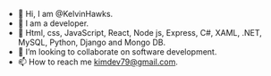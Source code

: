 - 👋 Hi, I am @KelvinHawks.
- 👀 I am a developer.
- 🌱 Html, css, JavaScript, React, Node js, Express, C#, XAML, .NET, MySQL, Python, Django and Mongo DB.
- 💞️ I’m looking to collaborate on software development.
- 📫 How to reach me kimdev79@gmail.com.

<!---
KelvinHawks/KelvinHawks is a ✨ special ✨ repository because its `README.md` (this file) appears on your GitHub profile.
You can click the Preview link to take a look at your changes.
--->
